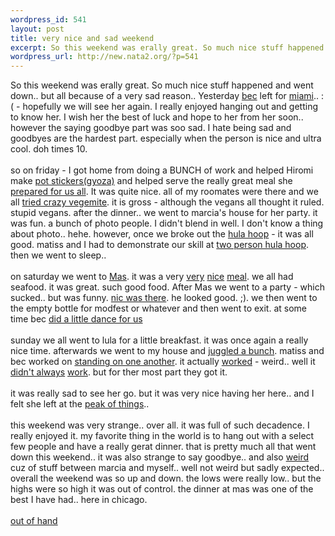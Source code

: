 ```yaml
--- 
wordpress_id: 541
layout: post
title: very nice and sad weekend
excerpt: So this weekend was erally great. So much nice stuff happened and went down.. but all because of a very sad reason.. Yesterday bec left for miami.. :( - hopefully we will see her again. I really enjoyed hangin...
wordpress_url: http://new.nata2.org/?p=541
---
```

So this weekend was erally great. So much nice stuff happened and went down.. but all because of a very sad reason.. Yesterday <a href="http://nata2.info/?path=pictures%2Fmisc%2Fbecs_going_away_weekend%2Fbecs%20last%20supper&img=becs%20last%20supper%20025.jpg">bec</a> left for <a href="http://formen.ign.com/news/35755.html">miami</a>.. :( - hopefully we will see her again. I really enjoyed hanging out and getting to know her. I wish her the best of luck and hope to her from her soon.. however the saying goodbye part was soo sad. I hate being sad and goodbyes are the hardest part. especially when the person is nice and ultra cool. doh times 10.
<br/><br/>so on friday - I got home from doing a BUNCH of work and helped Hiromi make <a href="http://www.pbs.org/wgbh/victorygarden/recipes/gyoza.html">pot stickers(gyoza)</a> and helped serve the really great meal she <a href="http://nata2.info/?path=pictures%2Fmisc%2Fbecs_going_away_weekend%2Fbecs%20last%20supper&img=becs%20last%20supper%20001.jpg">prepared for us all</a>. It was quite nice. all of my roomates were there and we all <a href="http://nata2.info/?path=pictures%2Fmisc%2Fbecs_going_away_weekend%2Fbecs%20last%20supper&img=becs%20last%20supper%20003.jpg">tried crazy vegemite</a>. it is gross - although the vegans all thought it ruled. stupid vegans. after the dinner.. we went to marcia's house for her party. it was fun. a bunch of photo people. I didn't blend in well. I don't know a thing about photo.. hehe. however, once we broke out the <a href="http://nata2.info/?path=pictures%2Fmisc%2Fbecs_going_away_weekend%2Fbecs%20last%20supper&img=becs%20last%20supper%20020.jpg">hula hoop</a> - it was all good. matiss and I had to demonstrate our skill at <a href="http://nata2.info/?path=pictures%2Fmisc%2Fbecs_going_away_weekend%2Fbecs%20last%20supper&img=becs%20last%20supper%20019.jpg">two person hula hoop</a>. then we went to sleep..<br/><br/>on saturday we went to <a href="http://entertainment.metromix.chicagotribune.com/top/1,1419,M-Metromix-Dining-X!PlaceDetail-10538,00.html">Mas</a>. it was a very <a href="http://nata2.info/?path=pictures%2Fmisc%2Fbecs_going_away_weekend%2Fmas%20dinner&img=mas%20dinner%20003.jpg">very</a> <a href="http://nata2.info/?path=pictures%2Fmisc%2Fbecs_going_away_weekend%2Fmas%20dinner&img=mas%20dinner%20005.jpg">nice</a> <a href="http://nata2.info/?path=pictures%2Fmisc%2Fbecs_going_away_weekend%2Fmas%20dinner&img=mas%20dinner%20004.jpg">meal</a>. we all had seafood. it was great. such good food. After Mas we went to a party - which sucked.. but was funny. <a href="http://nata2.info/?path=pictures%2Fmisc%2Fbecs_going_away_weekend%2Fmas%20dinner&img=mas%20dinner%20013.jpg">nic was there</a>. he looked good. ;). we then went to the empty bottle for modfest or whatever and then went to exit. at some time bec <a href="http://nata2.info/pictures/misc/becs_going_away_weekend/mas%20dinner/mas%20dinner%20017.avi">did a little dance for us</a><br/><br/>sunday we all went to lula for a little breakfast. it was once again a really nice time. afterwards we went to my house and <a href="http://nata2.info/?path=pictures%2Fmisc%2Fbecs_going_away_weekend%2Fbecs%20breakfast&img=becs%20breakfast%20017.jpg">juggled a bunch</a>. matiss and bec worked on <a href="http://nata2.info/?path=pictures%2Fmisc%2Fbecs_going_away_weekend%2Fbecs%20breakfast&img=becs%20breakfast%20026.jpg">standing on one another</a>. it actually <a href="http://nata2.info/pictures/misc/becs_going_away_weekend/becs%20breakfast/becs%20breakfast%20030.avi">worked</a> - weird.. well it <a href="http://nata2.info/pictures/misc/becs_going_away_weekend/becs%20breakfast/becs%20breakfast%20029.avi">didn't always</a> <a href="http://nata2.info/?path=pictures%2Fmisc%2Fbecs_going_away_weekend%2Fbecs%20breakfast&img=becs%20breakfast%20023.jpg">work</a>. but for ther most part they got it. <br/><br/>it was really sad to see her go. but it was very nice having her here.. and I felt she left at the <a href="http://nata2.info/?path=pictures%2Fmisc%2Fbecs_going_away_weekend%2Fbec%20and%20matiss%20insanity">peak of things</a>..<br/><br/>this weekend was very strange.. over all. it was full of such decadence. I really enjoyed it. my favorite thing in the world is to hang out with a select few people and have a really gerat dinner. that is pretty much all that went down this weekend.. it was also strange to say goodbye.. and also <a href="http://www.saracen.org/">weird</a> cuz of stuff between marcia and myself.. well not weird but sadly expected.. overall the weekend was so up and down. the lows were really low.. but the highs were so high it was out of control. the dinner at mas was one of the best I have had.. here in chicago. <br/><br/><a href="http://www.pleasuresean.com/BurningmanMainPage/Burningman2002MainPage/Page3/images/Tighty%20Whitey%20Liberation%20front%20preparing%20to%20cut.jpg">out of hand</a>
